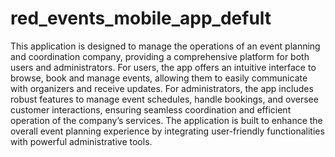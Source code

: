 # red_events_mobile_app_defult

This application is designed to manage the operations of an event planning and coordination company, providing a comprehensive platform for both users and administrators. For users, the app offers an intuitive interface to browse, book and manage events, allowing them to easily communicate with organizers and receive updates. For administrators, the app includes robust features to manage event schedules, handle bookings, and oversee customer interactions, ensuring seamless coordination and efficient operation of the company’s services. The application is built to enhance the overall event planning experience by integrating user-friendly functionalities with powerful administrative tools.

